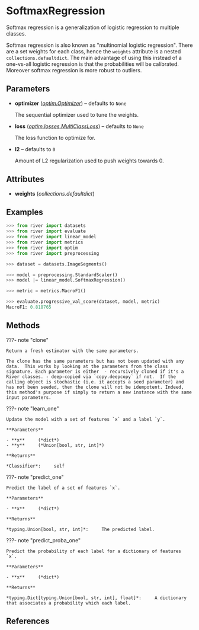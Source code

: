 # SoftmaxRegression

Softmax regression is a generalization of logistic regression to multiple classes.

Softmax regression is also known as "multinomial logistic regression". There are a set weights for each class, hence the `weights` attribute is a nested `collections.defaultdict`. The main advantage of using this instead of a one-vs-all logistic regression is that the probabilities will be calibrated. Moreover softmax regression is more robust to outliers.

## Parameters

- **optimizer** (*[optim.Optimizer](../../optim/Optimizer)*) – defaults to `None`

    The sequential optimizer used to tune the weights.

- **loss** (*[optim.losses.MultiClassLoss](../../optim/losses/MultiClassLoss)*) – defaults to `None`

    The loss function to optimize for.

- **l2** – defaults to `0`

    Amount of L2 regularization used to push weights towards 0.


## Attributes

- **weights** (*collections.defaultdict*)


## Examples

```python
>>> from river import datasets
>>> from river import evaluate
>>> from river import linear_model
>>> from river import metrics
>>> from river import optim
>>> from river import preprocessing

>>> dataset = datasets.ImageSegments()

>>> model = preprocessing.StandardScaler()
>>> model |= linear_model.SoftmaxRegression()

>>> metric = metrics.MacroF1()

>>> evaluate.progressive_val_score(dataset, model, metric)
MacroF1: 0.818765
```

## Methods

???- note "clone"

    Return a fresh estimator with the same parameters.

    The clone has the same parameters but has not been updated with any data.  This works by looking at the parameters from the class signature. Each parameter is either  - recursively cloned if it's a River classes. - deep-copied via `copy.deepcopy` if not.  If the calling object is stochastic (i.e. it accepts a seed parameter) and has not been seeded, then the clone will not be idempotent. Indeed, this method's purpose if simply to return a new instance with the same input parameters.

    
???- note "learn_one"

    Update the model with a set of features `x` and a label `y`.

    **Parameters**

    - **x**     (*dict*)    
    - **y**     (*Union[bool, str, int]*)    
    
    **Returns**

    *Classifier*:     self
    
???- note "predict_one"

    Predict the label of a set of features `x`.

    **Parameters**

    - **x**     (*dict*)    
    
    **Returns**

    *typing.Union[bool, str, int]*:     The predicted label.
    
???- note "predict_proba_one"

    Predict the probability of each label for a dictionary of features `x`.

    **Parameters**

    - **x**     (*dict*)    
    
    **Returns**

    *typing.Dict[typing.Union[bool, str, int], float]*:     A dictionary that associates a probability which each label.
    
## References

[^1]: [Course on classification stochastic gradient descent](https://www.inf.ed.ac.uk/teaching/courses/mlp/2016/mlp02-sln.pdf)
[^2]: [Binary vs. Multi-Class Logistic Regression](https://chrisyeh96.github.io/2018/06/11/logistic-regression.html)

